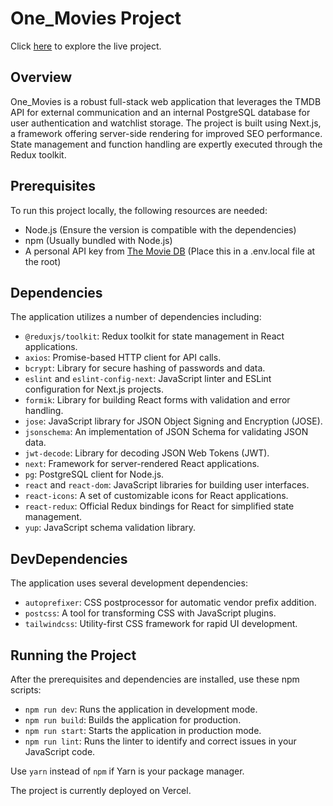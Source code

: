 # One_Movies Project

Click [here](https://onemovies-omega.vercel.app/) to explore the live project.

## Overview

One_Movies is a robust full-stack web application that leverages the TMDB API for external communication and an internal PostgreSQL database for user authentication and watchlist storage. The project is built using Next.js, a framework offering server-side rendering for improved SEO performance. State management and function handling are expertly executed through the Redux toolkit.

## Prerequisites

To run this project locally, the following resources are needed:

- Node.js (Ensure the version is compatible with the dependencies)
- npm (Usually bundled with Node.js)
- A personal API key from [The Movie DB](https://www.themoviedb.org/) (Place this in a .env.local file at the root)

## Dependencies

The application utilizes a number of dependencies including:

- `@reduxjs/toolkit`: Redux toolkit for state management in React applications.
- `axios`: Promise-based HTTP client for API calls.
- `bcrypt`: Library for secure hashing of passwords and data.
- `eslint` and `eslint-config-next`: JavaScript linter and ESLint configuration for Next.js projects.
- `formik`: Library for building React forms with validation and error handling.
- `jose`: JavaScript library for JSON Object Signing and Encryption (JOSE).
- `jsonschema`: An implementation of JSON Schema for validating JSON data.
- `jwt-decode`: Library for decoding JSON Web Tokens (JWT).
- `next`: Framework for server-rendered React applications.
- `pg`: PostgreSQL client for Node.js.
- `react` and `react-dom`: JavaScript libraries for building user interfaces.
- `react-icons`: A set of customizable icons for React applications.
- `react-redux`: Official Redux bindings for React for simplified state management.
- `yup`: JavaScript schema validation library.

## DevDependencies

The application uses several development dependencies:

- `autoprefixer`: CSS postprocessor for automatic vendor prefix addition.
- `postcss`: A tool for transforming CSS with JavaScript plugins.
- `tailwindcss`: Utility-first CSS framework for rapid UI development.

## Running the Project

After the prerequisites and dependencies are installed, use these npm scripts:

- `npm run dev`: Runs the application in development mode.
- `npm run build`: Builds the application for production.
- `npm run start`: Starts the application in production mode.
- `npm run lint`: Runs the linter to identify and correct issues in your JavaScript code.

Use `yarn` instead of `npm` if Yarn is your package manager.

The project is currently deployed on Vercel.
